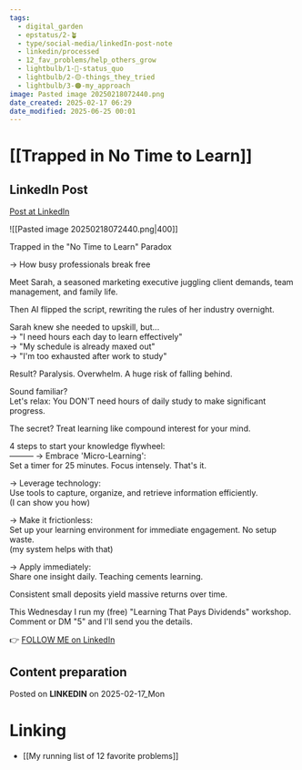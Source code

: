 ```yaml
---
tags:
  - digital_garden
  - epstatus/2-🪴
  - type/social-media/linkedIn-post-note
  - linkedin/processed
  - 12_fav_problems/help_others_grow
  - lightbulb/1-🔴-status_quo
  - lightbulb/2-🟡-things_they_tried
  - lightbulb/3-🟠-my_approach
image: Pasted image 20250218072440.png
date_created: 2025-02-17 06:29
date_modified: 2025-06-25 00:01
---
```

# [[Trapped in No Time to Learn]]

## LinkedIn Post

[Post at LinkedIn](https://www.linkedin.com/posts/sebastiankamilli_trapped-in-the-no-time-to-learn-paradox-activity-7297147772850315265-cSuZ?utm_source=share&utm_medium=member_desktop&rcm=ACoAAA1M1pkBgWCYPhT45EpfLiHzViQqRWNCIv4)

![[Pasted image 20250218072440.png|400]]

Trapped in the "No Time to Learn" Paradox  

→ How busy professionals break free  

Meet Sarah, a seasoned marketing executive juggling client demands, team management, and family life.  

Then AI flipped the script, rewriting the rules of her industry overnight.

Sarah knew she needed to upskill, but...  
→ "I need hours each day to learn effectively"  
→ "My schedule is already maxed out"  
→ "I'm too exhausted after work to study"  

Result? 
Paralysis. Overwhelm. A huge risk of falling behind.  

Sound familiar?  
Let's relax: You DON'T need hours of daily study to make significant progress.  

The secret? 
Treat learning like compound interest for your mind.  

4 steps to start your knowledge flywheel:  
———
→ Embrace 'Micro-Learning':  
Set a timer for 25 minutes. Focus intensely. That's it.  

→ Leverage technology:  
Use tools to capture, organize, and retrieve information efficiently.  
(I can show you how)

→ Make it frictionless:  
Set up your learning environment for immediate engagement. 
No setup waste.   
(my system helps with that)

→ Apply immediately:  
Share one insight daily. Teaching cements learning.  

Consistent small deposits yield massive returns over time.  

This Wednesday I run my (free)  "Learning That Pays Dividends" workshop.
Comment or DM "5" and I'll send you the details.

👉 [FOLLOW ME on LinkedIn](https://www.linkedin.com/comm/mynetwork/discovery-see-all?usecase=PEOPLE_FOLLOWS&followMember=sebastiankamilli)

## Content preparation

Posted on **LINKEDIN** on 2025-02-17_Mon

# Linking

+ [[My running list of 12 favorite problems]]
